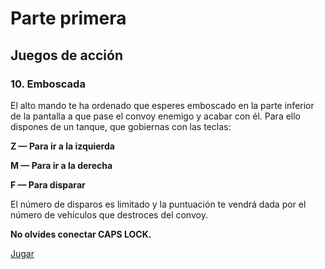 # Parte primera

## Juegos de acción

### 10. Emboscada

El alto mando te ha ordenado que esperes emboscado en la parte inferior de la pantalla a que pase el convoy enemigo y acabar con él. Para ello dispones de un tanque, que gobiernas con las teclas:

**Z — Para ir a la izquierda**

**M — Para ir a la derecha**

**F — Para disparar**

El número de disparos es limitado y la puntuación te vendrá dada por el número de vehículos que destroces del convoy.

**No olvides conectar CAPS LOCK.**

[Jugar](http://torinak.com/qaop#l=https://raw.githubusercontent.com/carlosparamio/elgjs-hartnell/master/1-10/emboscada.tap)
